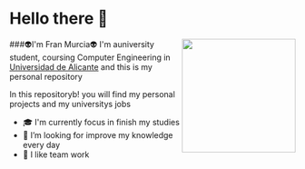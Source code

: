 # Hello there 👋
###👽I'm Fran Murcia👽
<img src="https://i.kym-cdn.com/photos/images/original/001/812/497/485.gif" align="right" width="200" height="200"/>
I'm auniversity student, coursing Computer Engineering in [Universidad de Alicante](https://www.ua.es/) and this is my personal repository

In this repositoryb! you will find my personal projects and my universitys jobs

- 🎓 I'm currently focus in finish my studies
- 🔭 I’m looking for improve my knowledge every day
- 👯 I like team work
<!--

Here are some ideas to get you started:


- 🌱 I’m currently learning ...
- 👯 I’m looking to collaborate on ...
- 🤔 I’m looking for help with ...
- 💬 Ask me about ...
- 📫 How to reach me: ...
- 😄 Pronouns: ...
- ⚡ Fun fact: ...
-->
